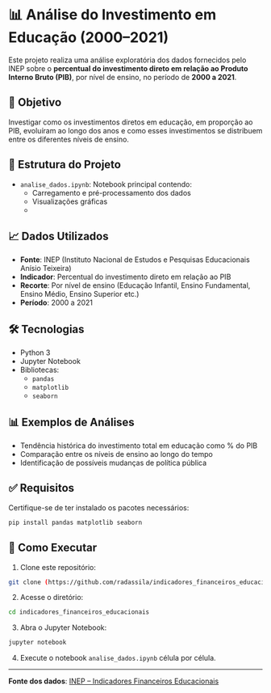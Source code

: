 # 📊 Análise do Investimento em Educação (2000–2021)

Este projeto realiza uma análise exploratória dos dados fornecidos pelo INEP sobre o **percentual do investimento direto em relação ao Produto Interno Bruto (PIB)**, por nível de ensino, no período de **2000 a 2021**.

## 🧠 Objetivo

Investigar como os investimentos diretos em educação, em proporção ao PIB, evoluíram ao longo dos anos e como esses investimentos se distribuem entre os diferentes níveis de ensino.

## 📁 Estrutura do Projeto

- `analise_dados.ipynb`: Notebook principal contendo:
  - Carregamento e pré-processamento dos dados
  - Visualizações gráficas
  - 
## 📈 Dados Utilizados

- **Fonte**: INEP (Instituto Nacional de Estudos e Pesquisas Educacionais Anísio Teixeira)  
- **Indicador**: Percentual do investimento direto em relação ao PIB  
- **Recorte**: Por nível de ensino (Educação Infantil, Ensino Fundamental, Ensino Médio, Ensino Superior etc.)  
- **Período**: 2000 a 2021

## 🛠 Tecnologias

- Python 3  
- Jupyter Notebook  
- Bibliotecas:
  - `pandas`
  - `matplotlib`
  - `seaborn`

## 📊 Exemplos de Análises

- Tendência histórica do investimento total em educação como % do PIB  
- Comparação entre os níveis de ensino ao longo do tempo  
- Identificação de possíveis mudanças de política pública

## ✅ Requisitos

Certifique-se de ter instalado os pacotes necessários:

```bash
pip install pandas matplotlib seaborn
```

## 🚀 Como Executar

1. Clone este repositório:

```bash
git clone (https://github.com/radassila/indicadores_financeiros_educacionais.git)
```

2. Acesse o diretório:

```bash
cd indicadores_financeiros_educacionais
```

3. Abra o Jupyter Notebook:

```bash
jupyter notebook
```

4. Execute o notebook `analise_dados.ipynb` célula por célula.

---

**Fonte dos dados**: [INEP – Indicadores Financeiros Educacionais](https://www.gov.br/inep/pt-br/acesso-a-informacao/dados-abertos/indicadores-educacionais/indicadores-financeiros-educacionais)
